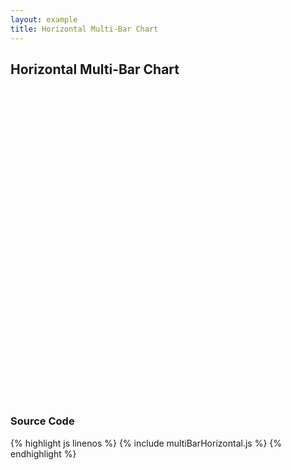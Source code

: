 ```yaml
---
layout: example
title: Horizontal Multi-Bar Chart
---
```


## Horizontal Multi-Bar Chart

<div id="chart1">
  <svg style="height:500px"> </svg>
</div>

<script type="text/javascript" src="multiBarHorizontal.js"> </script>


### Source Code

{% highlight js linenos %}
{% include multiBarHorizontal.js %}
{% endhighlight %}
